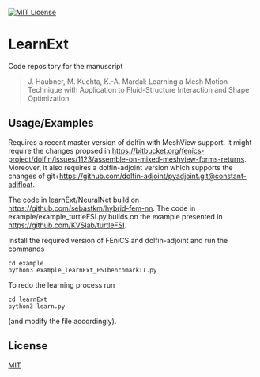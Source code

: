 [![MIT License](https://img.shields.io/apm/l/atomic-design-ui.svg?style=plastic)](https://choosealicense/licenses/mit/)

# LearnExt

Code repository for the manuscript
> J. Haubner, M. Kuchta, K.-A. Mardal: Learning a Mesh Motion Technique with Application to Fluid-Structure Interaction and Shape Optimization

## Usage/Examples

Requires a recent master version of dolfin with MeshView support. It might require the changes propsed in https://bitbucket.org/fenics-project/dolfin/issues/1123/assemble-on-mixed-meshview-forms-returns.
Moreover, it also requires a dolfin-adjoint version which supports the changes of git+https://github.com/dolfin-adjoint/pyadjoint.git@constant-adjfloat.

The code in learnExt/NeuralNet build on https://github.com/sebastkm/hybrid-fem-nn. The code in example/example_turtleFSI.py builds on the example presented in https://github.com/KVSlab/turtleFSI.

Install the required version of FEniCS and dolfin-adjoint and run the commands

```
cd example
python3 example_learnExt_FSIbenchmarkII.py
```

To redo the learning process run 
```
cd learnExt
python3 learn.py
```
(and modify the file accordingly).

## License

[MIT](https://choosealicense.com/licenses/mit/)
